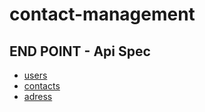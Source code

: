 # contact-management

## END POINT - Api Spec
* [users](https://github.com/amevide998/contact-management/blob/main/docs/user.md)
* [contacts](https://github.com/amevide998/contact-management/blob/main/docs/contact.md)
* [adress](https://github.com/amevide998/contact-management/blob/main/docs/address.md)
